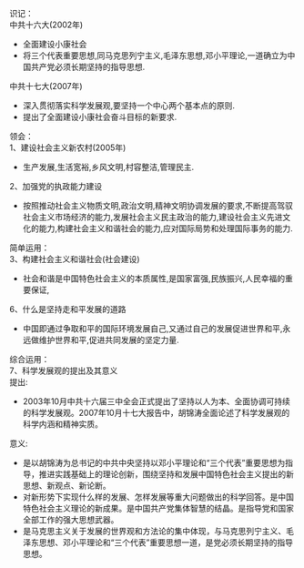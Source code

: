 识记：  
中共十六大(2002年)  
* 全面建设小康社会
* 将三个代表重要思想,同马克思列宁主义,毛泽东思想,邓小平理论,一道确立为中国共产党必须长期坚持的指导思想.  

中共十七大(2007年)    
* 深入贯彻落实科学发展观,要坚持一个中心两个基本点的原则.  
* 提出了全面建设小康社会奋斗目标的新要求.  

领会：  
1、建设社会主义新农村(2005年)  
* 生产发展,生活宽裕,乡风文明,村容整洁,管理民主.

2、加强党的执政能力建设
* 按照推动社会主义物质文明,政治文明,精神文明协调发展的要求,不断提高驾驭社会主义市场经济的能力,发展社会主义民主政治的能力,建设社会主义先进文化的能力,构建社会主义和谐社会的能力,应对国际局势和处理国际事务的能力.

简单运用：  
3、构建社会主义和谐社会(社会建设)  
* 社会和谐是中国特色社会主义的本质属性,是国家富强,民族振兴,人民幸福的重要保证,


6、什么是坚持走和平发展的道路  
* 中国即通过争取和平的国际环境发展自己,又通过自己的发展促进世界和平,永远做维护世界和平,促进共同发展的坚定力量.  

综合运用：  
7、科学发展观的提出及其意义  
提出:   
* 2003年10月中共十六届三中全会正式提出了坚持以人为本、全面协调可持续的科学发展观。2007年10月十七大报告中，胡锦涛全面论述了科学发展观的科学内涵和精神实质。

意义:  
* 是以胡锦涛为总书记的中共中央坚持以邓小平理论和“三个代表”重要思想为指导，推进实践基础上的理论创新，围绕坚持和发展中国特色社会主义提出的新思想、新观点、新论断。
* 对新形势下实现什么样的发展、怎样发展等重大问题做出的科学回答。是中国特色社会主义理论的新成果。是中国共产党集体智慧的结晶。是指导党和国家全部工作的强大思想武器。
* 是马克思主义关于发展的世界观和方法论的集中体现，与马克思列宁主义、毛泽东思想、邓小平理论和“三个代表”重要思想一道，是党必须长期坚持的指导思想。
